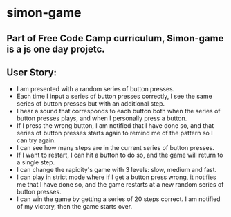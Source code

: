 # simon-game

## Part of Free Code Camp curriculum, Simon-game is a js one day projetc. 

## User Story:
* I am presented with a random series of button presses.
 * Each time I input a series of button presses correctly, I see the same series of button presses but with an additional step.
 * I hear a sound that corresponds to each button both when the series of button presses plays, and when I personally press a button.
 * If I press the wrong button, I am notified that I have done so, and that series of button presses starts again to remind me of the pattern so I can try again.
 * I can see how many steps are in the current series of button presses.
 * If I want to restart, I can hit a button to do so, and the game will return to a single step.
 * I can change the rapidity's game with 3 levels: slow, medium and fast.
 * I can play in strict mode where if I get a button press wrong, it notifies me that I have done so, and the game restarts at a new random series of button presses.
 * I can win the game by getting a series of 20 steps correct. I am notified of my victory, then the game starts over.
